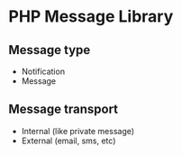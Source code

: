 PHP Message Library
===================

Message type
------------

  * Notification
  * Message

Message transport
-----------------

  * Internal (like private message)
  * External (email, sms, etc)